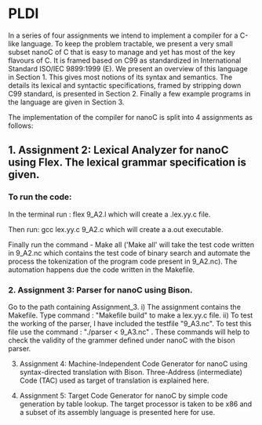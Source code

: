 # PLDI

In a series of four assignments we intend to implement a compiler for a C-like language. To keep the problem tractable, we present a very small subset nanoC of C that is easy to manage and yet has most of the key flavours of C. It is framed based on C99 as standardized in International Standard ISO/IEC
9899:1999 (E). We present an overview of this language in Section 1. This gives most notions of its syntax and semantics. The details its lexical and syntactic specifications, framed by stripping down C99 standard,
is presented in Section 2. Finally a few example programs in the language are given in Section 3.

The implementation of the compiler for nanoC is split into 4 assignments as follows: 


## 1. Assignment 2: Lexical Analyzer for nanoC using Flex. The lexical grammar specification is given. 
### To run the code: 
In the terminal run : flex 9_A2.l which will create a .lex.yy.c file.

Then run: 
gcc lex.yy.c 9_A2.c which will create a a.out executable.

Finally run the command - Make all
('Make all' will take the test code written in 9_A2.nc which contains the test code of binary search and automate the process the tokenization of the program code present in 9_A2.nc). The automation happens due the code written in the Makefile.


### 2. Assignment 3: Parser for nanoC using Bison. 
Go to the path containing Assignment_3. 
i) The assignment contains the Makefile. Type command : "Makefile build" to make a lex.yy.c file. 
ii) To test the working of the parser, I have included the testfile "9_A3.nc". To test this file use the command : "./parser < 9_A3.nc" . 
These commands will help to check the validity of the grammer defined under nanoC with the bison parser.

3. Assignment 4: Machine-Independent Code Generator for nanoC using syntax-directed translation with Bison. Three-Address (intermediate) Code (TAC) used as target of translation is explained here.


4. Assignment 5: Target Code Generator for nanoC by simple code generation by table lookup. The target processor is taken to be x86 and a subset of its assembly language is presented here for use.